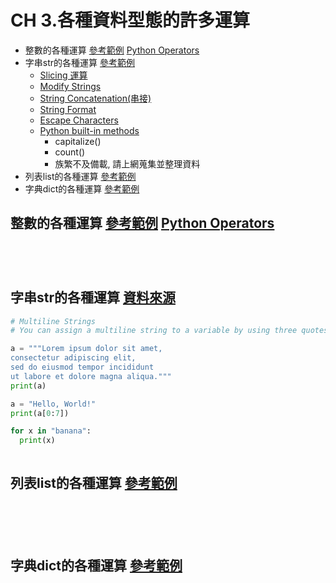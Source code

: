 # CH 3.各種資料型態的許多運算
  - 整數的各種運算 [參考範例](https://www.w3schools.com/python/python_numbers.asp)  [Python Operators](https://www.w3schools.com/python/python_operators.asp)
  - 字串str的各種運算 [參考範例](https://www.w3schools.com/python/python_strings.asp)
    - [Slicing 運算](https://www.w3schools.com/python/python_strings_slicing.asp)
    - [Modify Strings](https://www.w3schools.com/python/python_strings_modify.asp)
    - [String Concatenation(串接)](https://www.w3schools.com/python/python_strings_concatenate.asp)
    - [String Format](https://www.w3schools.com/python/python_strings_format.asp)
    - [Escape Characters](https://www.w3schools.com/python/python_strings_escape.asp)
    - [Python built-in methods](https://www.w3schools.com/python/python_strings_methods.asp)
      - capitalize()
      - count()
      - 族繁不及備載, 請上網蒐集並整理資料
  - 列表list的各種運算  [參考範例](https://www.w3schools.com/python/python_lists.asp)
  - 字典dict的各種運算 [參考範例](https://www.w3schools.com/python/python_dictionaries.asp)

## 整數的各種運算 [參考範例](https://www.w3schools.com/python/python_numbers.asp)  [Python Operators](https://www.w3schools.com/python/python_operators.asp)

```python


```

```python


```

```python


```

```python


```

## 字串str的各種運算 [資料來源](https://www.w3schools.com/python/python_strings.asp)
```python
# Multiline Strings
# You can assign a multiline string to a variable by using three quotes:

a = """Lorem ipsum dolor sit amet,
consectetur adipiscing elit,
sed do eiusmod tempor incididunt
ut labore et dolore magna aliqua."""
print(a)
```

```python
a = "Hello, World!"
print(a[0:7])
```

```python
for x in "banana":
  print(x)
```

```python


```

## 列表list的各種運算  [參考範例](https://www.w3schools.com/python/python_lists.asp)

```python


```

```python


```

```python


```

```python


```
```python


```
## 字典dict的各種運算 [參考範例](https://www.w3schools.com/python/python_dictionaries.asp)

```python


```

```python


```



```python


```

```python


```



```python


```

```python


```






